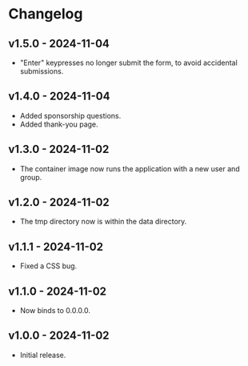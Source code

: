 # Changelog

## v1.5.0 - 2024-11-04

- "Enter" keypresses no longer submit the form, to avoid accidental submissions.

## v1.4.0 - 2024-11-04

- Added sponsorship questions.
- Added thank-you page.

## v1.3.0 - 2024-11-02

- The container image now runs the application with a new user and group.

## v1.2.0 - 2024-11-02

- The tmp directory now is within the data directory.

## v1.1.1 - 2024-11-02

- Fixed a CSS bug.

## v1.1.0 - 2024-11-02

- Now binds to 0.0.0.0.

## v1.0.0 - 2024-11-02

- Initial release.
